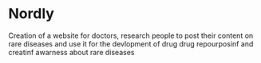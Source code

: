 # Nordly
Creation of a website for doctors, research people to post their  content on  rare diseases and use it for the devlopment of drug drug repourposinf and  creatinf awarness about rare diseases
